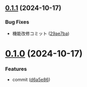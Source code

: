 ## [0.1.1](https://github.com/sahksas/auto-release-trial/compare/v0.1.0...v0.1.1) (2024-10-17)


### Bug Fixes

* 機能改修コミット ([29ae7ba](https://github.com/sahksas/auto-release-trial/commit/29ae7ba503be2e4392864636517d3a852d751429))

# [0.1.0](https://github.com/sahksas/auto-release-trial/compare/v0.0.1...v0.1.0) (2024-10-17)


### Features

* commit ([d6a5e86](https://github.com/sahksas/auto-release-trial/commit/d6a5e86a074d00124ea640cb3260d05cf956c811))
